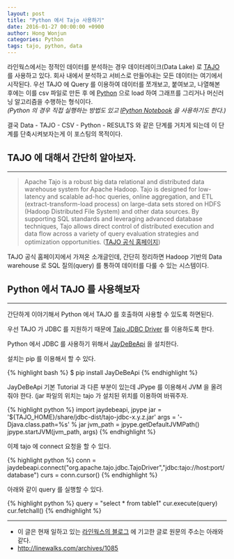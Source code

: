 ```yaml
---
layout: post
title: "Python 에서 Tajo 사용하기"
date: 2016-01-27 00:00:00 +0900
author: Hong Wonjun
categories: Python
tags: tajo, python, data
---
```


라인웍스에서는 정적인 데이터를 분석하는 경우 데이터레이크(Data Lake) 로 [TAJO](http://tajo.apache.org/) 를 사용하고 있다. 회사 내에서 분석하고 서비스로 만들어내는 모든 데이터는 여기에서 시작된다. 우선 TAJO 에 Query 를 이용하여 데이터를 쪼개보고, 붙여보고, 나열해본 후에는 이를 csv 파일로 만든 후 에 [Python](https://www.python.org/) 으로 load 하여 그래프를 그리거나 머신러닝 알고리즘을 수행하는 형식이다.  
*(Python 의 경우 직접 실행하는 방법도 있고 [IPython Notebook](http://ipython.org/notebook.html) 을 사용하기도 한다.)*

결국 Data - TAJO - CSV - Python - RESULTS 와 같은 단계를 거치게 되는데 이 단계를 단축시켜보자는게 이 포스팅의 목적이다.

## TAJO 에 대해서 간단히 알아보자. ##

-----

> Apache Tajo is a robust big data relational and distributed data warehouse system for Apache Hadoop. Tajo is designed for low-latency and scalable ad-hoc queries, online aggregation, and ETL (extract-transform-load process) on large-data sets stored on HDFS (Hadoop Distributed File System) and other data sources. By supporting SQL standards and leveraging advanced database techniques, Tajo allows direct control of distributed execution and data flow across a variety of query evaluation strategies and optimization opportunities. ([TAJO 공식 홈페이지](http://tajo.apache.org/))

TAJO 공식 홈페이지에서 가져온 소개글인데, 간단히 정리하면 Hadoop 기반의 Data warehouse 로 SQL 질의(query) 를 통하여 데이터를 다룰 수 있는 시스템이다.

## Python 에서 TAJO 를 사용해보자 ##

-----

간단하게 이야기해서 Python 에서 TAJO 를 호출하여 사용할 수 있도록 하면된다. 

우선 TAJO 가 JDBC 를 지원하기 때문에 [Tajo JDBC Driver](http://tajo.apache.org/docs/current/jdbc_driver.html) 를 이용하도록 한다.

Python 에서 JDBC 를 사용하기 위해서 [JayDeBeApi](https://pypi.python.org/pypi/JayDeBeApi/) 을 설치한다.

설치는 pip 를 이용해서 할 수 있다.

{% highlight bash %}
$ pip install JayDeBeApi
{% endhighlight %}

JayDeBeApi 기본 Tutorial 과 다른 부분이 있는데 JPype 를 이용해서 JVM 을 올려줘야 한다. (jar 파일의 위치는 tajo 가 설치된 위치를 이용하여 바꿔주자.

{% highlight python %}
import jaydebeapi, jpype
jar = '${TAJO_HOME}/share/jdbc-dist/tajo-jdbc-x.y.z.jar'
args = '-Djava.class.path=%s' % jar
jvm_path = jpype.getDefaultJVMPath()
jpype.startJVM(jvm_path, args)
{% endhighlight %}

이제 tajo 에 connect 요청을 할 수 있다.

{% highlight python %}
conn = jaydebeapi.connect("org.apache.tajo.jdbc.TajoDriver","jdbc:tajo://host:port/database")
curs = conn.cursor()
{% endhighlight %}

아래와 같이 query 를 실행할 수 있다.

{% highlight python %}
query = "select * from table1"
cur.execute(query)
cur.fetchall()
{% endhighlight %}

-----

* 이 글은 현재 일하고 있는 [라인웍스의  블로그](http://linewalks.com/blog) 에 기고한 글로 원문의 주소는 아래와 같다.
* http://linewalks.com/archives/1085


